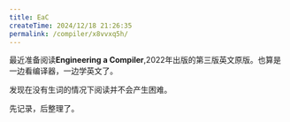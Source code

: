 ```yaml
---
title: EaC
createTime: 2024/12/18 21:26:35
permalink: /compiler/x8vvxq5h/
---
```

最近准备阅读**Engineering a Compiler**,2022年出版的第三版英文原版。也算是一边看编译器，一边学英文了。

发现在没有生词的情况下阅读并不会产生困难。

先记录，后整理了。
